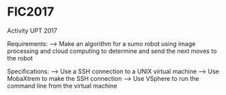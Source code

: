 # FIC2017
Activity UPT 2017


Requirements: 
--> Make an algorithm for a sumo robot using image processing and 
	cloud computing to determine and send the next moves to the robot

Specifications:
--> Use a SSH connection to a UNIX virtual machine
--> Use MobaXtrem to make the SSH connection
--> Use VSphere to run the command line from the virtual machine

